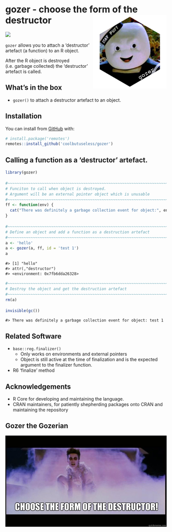 
<!-- README.md is generated from README.Rmd. Please edit that file -->

# gozer - choose the form of the destructor <img src="man/figures/logo.png" align="right" height="230/"/>

<!-- badges: start -->

![](https://img.shields.io/badge/cool-useless-green.svg)
<!-- badges: end -->

`gozer` allows you to attach a ‘destructor’ artefact (a function) to an
R object.

After the R object is destroyed (i.e. garbage collected) the
‘destructor’ artefact is called.

## What’s in the box

-   `gozer()` to attach a destructor artefact to an object.

## Installation

You can install from [GitHub](https://github.com/coolbutuseless/gozer)
with:

``` r
# install.package('remotes')
remotes::install_github('coolbutuseless/gozer')
```

## Calling a function as a ‘destructor’ artefact.

``` r
library(gozer)

#~~~~~~~~~~~~~~~~~~~~~~~~~~~~~~~~~~~~~~~~~~~~~~~~~~~~~~~~~~~~~~~~~~~~~~~~~~~~~
# Funciton to call when object is destroyed. 
# Argument will be an external pointer object which is unusable
#~~~~~~~~~~~~~~~~~~~~~~~~~~~~~~~~~~~~~~~~~~~~~~~~~~~~~~~~~~~~~~~~~~~~~~~~~~~~~
ff <- function(env) {
  cat("There was definitely a garbage collection event for object:", env$id, "\n")
}

#~~~~~~~~~~~~~~~~~~~~~~~~~~~~~~~~~~~~~~~~~~~~~~~~~~~~~~~~~~~~~~~~~~~~~~~~~~~~~
# Define an object and add a function as a destruction artefact
#~~~~~~~~~~~~~~~~~~~~~~~~~~~~~~~~~~~~~~~~~~~~~~~~~~~~~~~~~~~~~~~~~~~~~~~~~~~~~
a <- 'hello'
a <- gozer(a, ff, id = 'test 1')
a
```

    #> [1] "hello"
    #> attr(,"destructor")
    #> <environment: 0x7fb6dda26328>

``` r
#~~~~~~~~~~~~~~~~~~~~~~~~~~~~~~~~~~~~~~~~~~~~~~~~~~~~~~~~~~~~~~~~~~~~~~~~~~~~~
# Destroy the object and get the destruction artefact
#~~~~~~~~~~~~~~~~~~~~~~~~~~~~~~~~~~~~~~~~~~~~~~~~~~~~~~~~~~~~~~~~~~~~~~~~~~~~~
rm(a)

invisible(gc())
```

    #> There was definitely a garbage collection event for object: test 1

## Related Software

-   `base::reg.finalizer()`
    -   Only works on environments and external pointers
    -   Object is still active at the time of finalization and is the
        expected argument to the finalizer function.
-   R6 ‘finalize’ method

## Acknowledgements

-   R Core for developing and maintaining the language.
-   CRAN maintainers, for patiently shepherding packages onto CRAN and
    maintaining the repository

## Gozer the Gozerian

<img src="man/figures/gozer.jpg">
